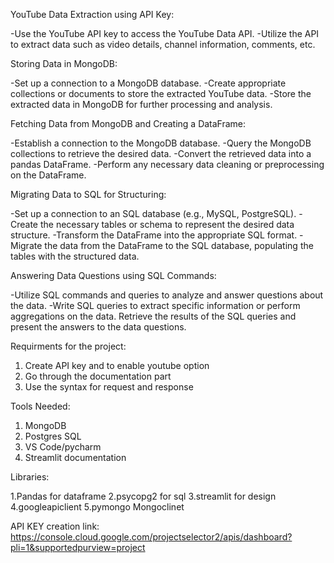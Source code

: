 YouTube Data Extraction using API Key:

-Use the YouTube API key to access the YouTube Data API.
-Utilize the API to extract data such as video details, channel information, comments, etc.


Storing Data in MongoDB:

-Set up a connection to a MongoDB database.
-Create appropriate collections or documents to store the extracted YouTube data.
-Store the extracted data in MongoDB for further processing and analysis.

Fetching Data from MongoDB and Creating a DataFrame:

-Establish a connection to the MongoDB database.
-Query the MongoDB collections to retrieve the desired data.
-Convert the retrieved data into a pandas DataFrame.
-Perform any necessary data cleaning or preprocessing on the DataFrame.

Migrating Data to SQL for Structuring:

-Set up a connection to an SQL database (e.g., MySQL, PostgreSQL).
-Create the necessary tables or schema to represent the desired data structure.
-Transform the DataFrame into the appropriate SQL format.
-Migrate the data from the DataFrame to the SQL database, populating the tables with the structured data.

Answering Data Questions using SQL Commands:

-Utilize SQL commands and queries to analyze and answer questions about the data.
-Write SQL queries to extract specific information or perform aggregations on the data.
Retrieve the results of the SQL queries and present the answers to the data questions.


Requirments for the project:

1. Create API key and to enable youtube option
2. Go through the documentation part
3. Use the syntax for request and response


Tools Needed:

1. MongoDB
2. Postgres SQL
3. VS Code/pycharm
4. Streamlit documentation


Libraries:

1.Pandas for dataframe
2.psycopg2 for sql
3.streamlit for design
4.googleapiclient
5.pymongo Mongoclinet


API KEY creation link:
https://console.cloud.google.com/projectselector2/apis/dashboard?pli=1&supportedpurview=project
